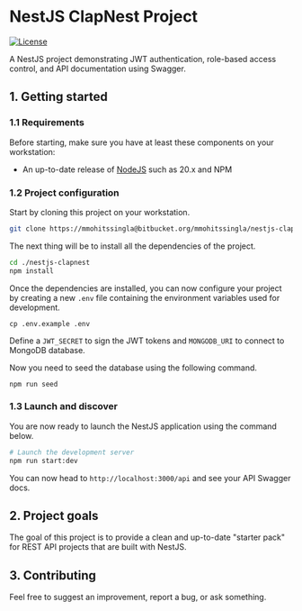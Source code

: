 
# NestJS ClapNest Project

[![License](https://img.shields.io/github/license/saluki/nestjs-template.svg)](https://github.com/saluki/nestjs-template/blob/master/LICENSE)

A NestJS project demonstrating JWT authentication, role-based access control, and API documentation using Swagger.

## 1. Getting started

### 1.1 Requirements

Before starting, make sure you have at least these components on your workstation:

- An up-to-date release of [NodeJS](https://nodejs.org/) such as 20.x and NPM

### 1.2 Project configuration

Start by cloning this project on your workstation.

``` sh
git clone https://mmohitssingla@bitbucket.org/mmohitssingla/nestjs-clapnest.git
```

The next thing will be to install all the dependencies of the project.

```sh
cd ./nestjs-clapnest
npm install
```

Once the dependencies are installed, you can now configure your project by creating a new `.env` file containing the environment variables used for development.

```
cp .env.example .env
```

Define a `JWT_SECRET` to sign the JWT tokens and `MONGODB_URI` to connect to MongoDB database.

Now you need to seed the database using the following command.

```
npm run seed
```

### 1.3 Launch and discover

You are now ready to launch the NestJS application using the command below.

```sh
# Launch the development server
npm run start:dev
```

You can now head to `http://localhost:3000/api` and see your API Swagger docs.

## 2. Project goals

The goal of this project is to provide a clean and up-to-date "starter pack" for REST API projects that are built with NestJS.

## 3. Contributing

Feel free to suggest an improvement, report a bug, or ask something.